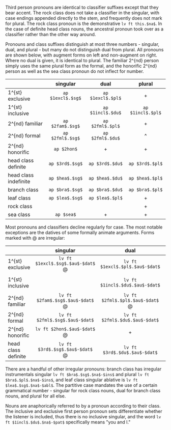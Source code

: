 Third person pronouns are identical to classifier suffixes except that they bear
accent. The rock class does not take a classifier in the singular, with case
endings appended directly to the stem, and frequently does not mark for
plural. The rock class pronoun is the demonstrative `lv ft this.$na$`. 
In the case of 
definite head class nouns, the ancestral pronoun took over as a classifier
rather than the other way around.

Pronouns and class suffixes distinguish at most three numbers - singular, dual,
and plural - but many do not distinguish dual from plural. All pronouns are
shown below, with augment forms on left and non-augment on right. Where
no dual is given, it is identical to plural. The familiar 2^{nd} person simply uses
the same plural form as the formal, and the honorific 2^{nd} person as well as the
sea class pronoun do not inflect for number.

| |singular|dual|plural|
|:---|:---:|:---:|:---:|
|1^{st} exclusive|`ap $1excl$.$sg$`|`ap $1excl$.$pl$`|+|
|1^{st} inclusive| |`ap $1incl$.$du$`|`ap $1incl$.$pl$`|
|2^{nd} familiar|`ap $2fam$.$sg$`|`ap $2fml$.$pl$`|+|
|2^{nd} formal|`ap $2fml$.$sg$`|`ap $2fml$.$du$`|^|
|2^{nd} honorific|`ap $2hon$`|+|+|
|head class definite|`ap $3rd$.$sg$`|`ap $3rd$.$du$`|`ap $3rd$.$pl$`|
|head class indefinite|`ap $hea$.$sg$`|`ap $hea$.$du$`|`ap $hea$.$pl$`|
|branch class|`ap $bra$.$sg$`|`ap $bra$.$du$`|`ap $bra$.$pl$`|
|leaf class|`ap $lea$.$sg$`|`ap $lea$.$pl$`|+|
|rock class| | |+|
|sea class|`ap $sea$`|+|+|

Most pronouns and classifiers decline regularly for case. The most notable
exceptions are the datives of some formally animate arguments. Forms marked
with @ are irregular:

| |singular|dual|plural|
|:---|:---:|:---:|:---:|
|1^{st} exclusive|`lv ft $1excl$.$sg$.$au$-$dat$` @|`lv ft $1excl$.$pl$.$au$-$dat$`|+|
|1^{st} inclusive| |`lv ft $1incl$.$du$.$au$-$dat$`|`lv ft $1incl$.$pl$.$au$-$dat$` @|
|2^{nd} familiar|`lv ft $2fam$.$sg$.$au$-$dat$` @|`lv ft $2fml$.$pl$.$au$-$dat$` @|+|
|2^{nd} formal|`lv ft $2fml$.$sg$.$au$-$dat$`|`lv ft $2fml$.$du$.$au$-$dat$`|^|
|2^{nd} honorific|`lv ft $2hon$.$au$-$dat$` @|+|+|
|head class definite|`lv ft $3rd$.$sg$.$au$-$dat$` @|`lv ft $3rd$.$du$.$au$-$dat$`|`lv ft $3rd$.$pl$.$au$-$dat$` @|

There are a handful of other irregular pronouns: branch class has irregular
instrumentals singular `lv ft $bra$.$sg$.$na$-$ins$` and
plural `lv ft $bra$.$pl$.$na$-$ins$`, and leaf class singular ablative is 
`lv ft $lea$.$sg$.$na$-$abl$`.
The partitive case mandates the use of a certain grammatical number -
singular for rock class nouns, dual for branch class nouns, and plural for all
else.

Nouns are anaphorically referred to by a pronoun according to their class. The
inclusive and exclusive first person pronoun sets differentiate whether the
listener is included, thus there is no inclusive singular, and the word 
`lv ft $1incl$.$du$.$na$-$pat$`
specifically means "you and I."